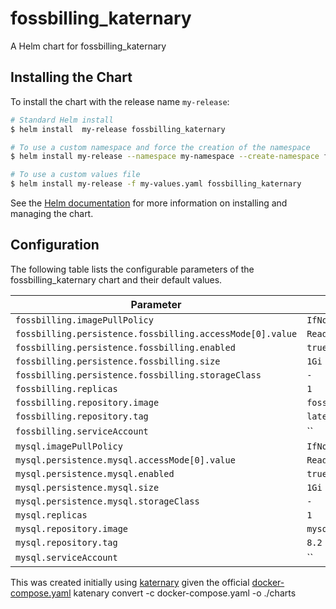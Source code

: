 # fossbilling_katernary

A Helm chart for fossbilling_katernary

## Installing the Chart

To install the chart with the release name `my-release`:

```bash
# Standard Helm install
$ helm install  my-release fossbilling_katernary

# To use a custom namespace and force the creation of the namespace
$ helm install my-release --namespace my-namespace --create-namespace fossbilling_katernary

# To use a custom values file
$ helm install my-release -f my-values.yaml fossbilling_katernary
```

See the [Helm documentation](https://helm.sh/docs/intro/using_helm/) for more information on installing and managing the chart.

## Configuration

The following table lists the configurable parameters of the fossbilling_katernary chart and their default values.

| Parameter                                                 | Default                   |
| --------------------------------------------------------- | ------------------------- |
| `fossbilling.imagePullPolicy`                             | `IfNotPresent`            |
| `fossbilling.persistence.fossbilling.accessMode[0].value` | `ReadWriteOnce`           |
| `fossbilling.persistence.fossbilling.enabled`             | `true`                    |
| `fossbilling.persistence.fossbilling.size`                | `1Gi`                     |
| `fossbilling.persistence.fossbilling.storageClass`        | `-`                       |
| `fossbilling.replicas`                                    | `1`                       |
| `fossbilling.repository.image`                            | `fossbilling/fossbilling` |
| `fossbilling.repository.tag`                              | `latest`                  |
| `fossbilling.serviceAccount`                              | ``                        |
| `mysql.imagePullPolicy`                                   | `IfNotPresent`            |
| `mysql.persistence.mysql.accessMode[0].value`             | `ReadWriteOnce`           |
| `mysql.persistence.mysql.enabled`                         | `true`                    |
| `mysql.persistence.mysql.size`                            | `1Gi`                     |
| `mysql.persistence.mysql.storageClass`                    | `-`                       |
| `mysql.replicas`                                          | `1`                       |
| `mysql.repository.image`                                  | `mysql`                   |
| `mysql.repository.tag`                                    | `8.2`                     |
| `mysql.serviceAccount`                                    | ``                        |



This was created initially using [katernary](https://www.katenary.org) given the official [docker-compose.yaml](https://fossbilling.org/docs/getting-started/docker)
katenary convert -c docker-compose.yaml -o ./charts
